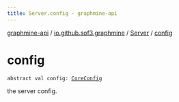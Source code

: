 ```yaml
---
title: Server.config - graphmine-api
---
```


[graphmine-api](../../index.html) / [io.github.sof3.graphmine](../index.html) / [Server](index.html) / [config](./config.html)

# config

`abstract val config: `[`CoreConfig`](../../io.github.sof3.graphmine.config/-core-config/index.html)

the server config.

